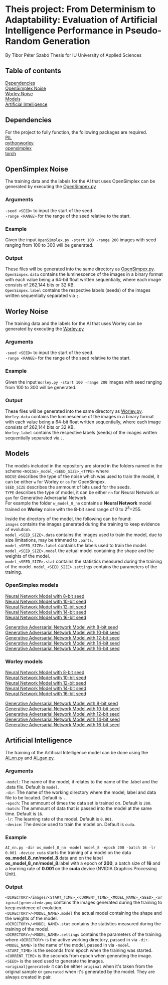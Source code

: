 # Theis project: From Determinism to Adaptability: Evaluation of Artificial Intelligence Performance in Pseudo-Random Generation
By Tibor Péter Szabó
Thesis for IU University of Applied Sciences

## Table of contents
[Dependencies](#dependencies)  
[OpenSimplex Noise](#opensimplex-noise)  
[Worley Noise](#worley-noise)  
[Models](#models)  
[Artificial Intelligence](#artificial-intelligence)  


## Dependencies
For the project to fully function, the following packages are required.  
[PIL](https://pypi.org/project/pillow/)  
[pythonworley](https://pypi.org/project/pythonworley/)  
[opensimplex](https://pypi.org/project/opensimplex/)  
[torch](https://pytorch.org/)  

## OpenSimplex Noise
The training data and the labels for the AI that uses OpenSimplex can be generated by executing the [OpenSimpex.py](./OpenSimplex.py)
### Arguments
`-seed <SEED>` to input the start of the seed.  
`-range <RANGE>` for the range of the seed relative to the start.  
### Example
Given the input `OpenSimplex.py -start 100 -range 200` images with seed ranging from 100 to 300 will be generated.
### Output
These files will be generated into the same directory as [OpenSimpex.py](./OpenSimplex.py).  
`OpenSimpex.data` contains the luminescence of the images in a binary format with each value being a 64-bit float written sequentially, where each image consists of 262,144 bits or 32 KB.  
`OpenSimpex.label` contains the respective labels (seeds) of the images written sequentially separated via `;`.

## Worley Noise
The training data and the labels for the AI that uses Worley can be generated by executing the [Worley.py](./Worley.py) 
### Arguments
`-seed <SEED>` to input the start of the seed.  
`-range <RANGE>` for the range of the seed relative to the start.  
### Example
Given the input `Worley.py -start 100 -range 200` images with seed ranging from 100 to 300 will be generated.
### Output
These files will be generated into the same directory as [Worley.py](./Worley.py).  
`Worley.data` contains the luminescence of the images in a binary format with each value being a 64-bit float written sequentially, where each image consists of 262,144 bits or 32 KB.  
`Worley.label` contains the respective labels (seeds) of the images written sequentially separated via `;`.

## Models
The models included in the repository are stored in the folders named in the scheme `<NOISE>_model_<SEED_SIZE>_<TYPE>` where  
`NOISE` describes the type of the noise which was used to train the model, it can be either `w` for Worley or `os` for OpenSimpex.  
`SEED_SIZE` describes the ammount of bits used for the seeds.  
`TYPE` describes the type of model, it can be either `nn` for Neural Network or `gan` for Generative Adversarial Network.  
For example the folder `w_model_8_nn` contains a **Neural Network** model trained on **Worley** noise with the **8**-bit seed range of 0 to 2<sup>8</sup>=255.  
  
Inside the directory of the model, the following can be found:  
`images` contains the images generated during the training to keep evidence of evolution.  
`model_<SEED_SIZE>.data` contains the images used to train the model, due to size limitations, may be trimmed to `.parts`.  
`model_<SEED_SIZE>.label` contains the labels used to train the model.  
`model_<SEED_SIZE>.model` the actual model containing the shape and the weights of the model.  
`model_<SEED_SIZE>.stat`  contains the statistics measured during the training of the model.
`model_<SEED_SIZE>.settings` contains the parameters of the training.  

### OpenSimplex models
[Neural Network Model with  8-bit seed](./os_model_8_nn/)  
[Neural Network Model with 10-bit seed](./os_model_10_nn/)  
[Neural Network Model with 12-bit seed](./os_model_12_nn/)  
[Neural Network Model with 14-bit seed](./os_model_14_nn/)  
[Neural Network Model with 16-bit seed](./os_model_16_nn/)  
<break></break>

[Generative Adversarial Network Model with  8-bit seed](./os_model_8_gan/)  
[Generative Adversarial Network Model with 10-bit seed](./os_model_10_gan/)  
[Generative Adversarial Network Model with 12-bit seed](./os_model_12_gan/)  
[Generative Adversarial Network Model with 14-bit seed](./os_model_14_gan/)  
[Generative Adversarial Network Model with 16-bit seed](./os_model_16_gan/)

### Worley models
[Neural Network Model with  8-bit seed](./w_model_8_nn/)  
[Neural Network Model with 10-bit seed](./w_model_10_nn/)  
[Neural Network Model with 12-bit seed](./w_model_12_nn/)  
[Neural Network Model with 14-bit seed](./w_model_14_nn/)  
[Neural Network Model with 16-bit seed](./w_model_16_nn/)  
<break></break>

[Generative Adversarial Network Model with  8-bit seed](./w_model_8_gan/)  
[Generative Adversarial Network Model with 10-bit seed](./w_model_10_gan/)  
[Generative Adversarial Network Model with 12-bit seed](./w_model_12_gan/)  
[Generative Adversarial Network Model with 14-bit seed](./w_model_14_gan/)  
[Generative Adversarial Network Model with 16-bit seed](./w_model_16_gan/)

## Artificial Intelligence
The training of the Artificial Intelligence model can be done using the [AI_nn.py](./AI_nn.py) and [AI_gan.py](./AI_gan.py).
### Arguments
`-model`: The name of the model, it relates to the name of the .label and the .data file. Default is `model`.  
`-dir`: The name of the working directory where the model, label and data file to be located. Default is `.`.  
`-epoch`: The ammount of times the data set is trained on. Default is `200`.  
`-batch`: The ammount of data that is passed into the model at the same time. Default is `16`.  
`-lr`: The learning rate of the model. Default is `0.001`.  
`-device`: The device used to train the model on. Default is `cuda`.
### Example
`AI_nn.py -dir os_model_8_nn -model model_8 -epoch 200 -batch 16 -lr 0.001 -device cuda` starts the training of a model on the data **os_model_8_nn**/**model_8**.data and on the label **os_model_8_nn**/**model_8**.label with a epoch of **200**, a batch size of **16** and a learning rate of **0.001** on the **cuda** device (NVIDIA Graphics Processing Unit).
### Output
`<DIRECTORY>/images/<START_TIME>_<CURRENT_TIME>_<MODEL_NAME>_<SEED>_<original|generated>.png` contains the images generated during the training to keep evidence of evolution.  
`<DIRECTORY>/<MODEL_NAME>.model` the actual model containing the shape and the weights of the model.  
`<DIRECTORY>/<MODEL_NAME>.stat`  contains the statistics measured during the training of the model.  
`<DIRECTORY>/<MODEL_NAME>.settings` contains the parameters of the training.  
where
`<DIRECTORY>` is the active working directory, passed in via `-dir`.  
`<MODEL_NAME>` is the name of the model, passed in via `-model`.  
`<START_TIME>` is the seconds from epoch when the training was started.  
`<CURRENT_TIME>` is the seconds from epoch when generating the image.  
`<SEED>` is the seed used to generate the images.  
`<original|generated>` it can be either `original` when it's taken from the original sample or `generated` when it's generated by the model. They are always created in pair.  
